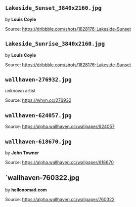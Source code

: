 ## `Lakeside_Sunset_3840x2160.jpg`
by **Louis Coyle**

Source: https://dribbble.com/shots/1828176-Lakeside-Sunset


## `Lakeside_Sunrise_3840x2160.jpg`
by **Louis Coyle**

Source: https://dribbble.com/shots/1828176-Lakeside-Sunset

## `wallhaven-276932.jpg`
unknown artist

Source: https://whvn.cc/276932


## `wallhaven-624057.jpg`

Source: https://alpha.wallhaven.cc/wallpaper/624057

## `wallhaven-618670.jpg`
by **John Towner**

Source: https://alpha.wallhaven.cc/wallpaper/618670

## `wallhaven-760322.jpg
by **hellonomad.com**

Source: https://alpha.wallhaven.cc/wallpaper/760322
